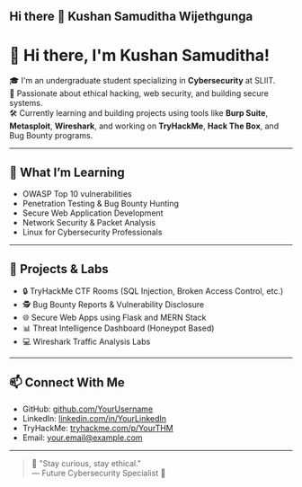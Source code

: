 ## Hi there 👋 Kushan Samuditha Wijethgunga

# 👋 Hi there, I'm Kushan Samuditha!

🎓 I'm an undergraduate student specializing in **Cybersecurity** at SLIIT.  
🔐 Passionate about ethical hacking, web security, and building secure systems.  
🛠️ Currently learning and building projects using tools like **Burp Suite**, **Metasploit**, **Wireshark**, and working on **TryHackMe**, **Hack The Box**, and Bug Bounty programs.  

---

## 🧠 What I’m Learning
- OWASP Top 10 vulnerabilities  
- Penetration Testing & Bug Bounty Hunting  
- Secure Web Application Development  
- Network Security & Packet Analysis  
- Linux for Cybersecurity Professionals  

---

## 🔭 Projects & Labs
- 🔒 TryHackMe CTF Rooms (SQL Injection, Broken Access Control, etc.)
- 🕵️ Bug Bounty Reports & Vulnerability Disclosure
- 🌐 Secure Web Apps using Flask and MERN Stack
- 📊 Threat Intelligence Dashboard (Honeypot Based)
- 💻 Wireshark Traffic Analysis Labs

---

## 📫 Connect With Me
- GitHub: [github.com/YourUsername](https://github.com/YourUsername)
- LinkedIn: [linkedin.com/in/YourLinkedIn](https://linkedin.com/in/YourLinkedIn)
- TryHackMe: [tryhackme.com/p/YourTHM](https://tryhackme.com/p/YourTHM)
- Email: your.email@example.com

---

> 🔐 "Stay curious, stay ethical."  
> — Future Cybersecurity Specialist 🚀

